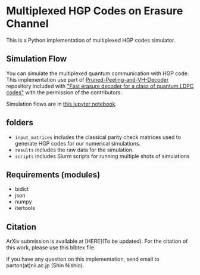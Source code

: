 # Multiplexed HGP Codes on Erasure Channel
This is a Python implementation of multiplexed HGP codes simulator.
  
## Simulation Flow
You can simulate the multiplexed quantum communication with HGP code. This implementation use part of [Pruned-Peeling-and-VH-Decoder](https://github.com/Nicholas-Connolly/Pruned-Peeling-and-VH-Decoder) repository included with ["Fast erasure decoder for a class of quantum LDPC codes"](https://arxiv.org/abs/2208.01002) with the permission of the contributors.

Simulation flows are in [this jupyter notebook](https://github.com/parton-quark/Multiplexed_HGP/simulation_flow.ipynb).

## folders
- `input_matrices` includes the classical parity check matrices used to generate HGP codes for our numerical simulations.
- `results` includes the raw data for the simulation. 
- `scripts` includes Slurm scripts for running multiple shots of simulations

## Requirements (modules)
- bidict
- json
- numpy
- itertools 

## Citation 
ArXiv submission is available at [HERE](To be updated). For the citation of this work, please use this bibtex file.

If you have any question on this implementation, send email to parton(at)nii.ac.jp (Shin Nishio).
